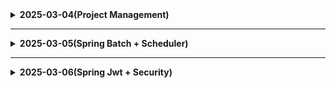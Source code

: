 <details>
  <summary><b>2025-03-04(Project Management)</b></summary>

  # 25.03.04 (화)
  ## PM(Project Management) 모듈형 강의 1회차
  ![image.png](https://file.notion.so/f/f/027144b5-975b-4fa5-af99-cc3143308bef/c7406684-6ebb-4543-a981-870590a37546/image.png?table=block&id=1ac9ac6d-a02c-8075-9b7c-e297483fb7a3&spaceId=027144b5-975b-4fa5-af99-cc3143308bef&expirationTimestamp=1741284000000&signature=UwMtCBntETnvuMXdx_Bvb5ExPLOfIG0U3cuYsxciKtU&downloadName=image.png)

  1. AI가 대체할 수 없는 부분
      - 대인 관계와 감성적인 이해(공감 능력)
      - 리더십 & 동기 부여
      - 불확실한 상황 속에서 의사 결정
  2. 갈등 관리 전략
      1. 문제해결/협력
          1. 이해관계자에게 중대하고 반드시 극복해야 하는 갈등
          2. 갈등해결 과정이 배움으로 큰 의미를 가질 때
        3. 프로젝트 계획수립 단계의 핵심 의사 결정
      2. 강압/경쟁
          1. 긴급한 의사결정을 해야 하는 갈등(안전과 관련된 사안 || 프로젝트 마지막 쯤)
          2. 모든 이해관계자가 하기 싫어하는 일을 해야 할 때(ex. 문서 작업, 원가 절감)
          3. 당신이 경쟁에서 승리 70퍼 넘을 때
          4. **부정적인 효과**가 오래 지속
      3. 회피/지연
          1. 중요도가 낮은 갈등
          2. 감정적으로 격앙
          3. 해결의 가능성이 매우 희박한 경우 → 테스트 해야 알 수 있을 때
      4. 수용/수습 선택 상홯
          1. 과거에 대한 교훈과 미래의 신뢰를 구축해야 하는 갈등
          2. 내 잘못이 명백
          3. 일정 누락, 관리 실패 
      5. 타협/절충
          1. 해결을 위한 노력을 최소화 하고 싶을 때
          2. 대등한 힘을 가지고 다른 목표를 추구할 때
</details>

---------------------------------------

<details>
<summary><b>2025-03-05(Spring Batch + Scheduler)</b></summary>

# 25.03.05 (수)  Spring Batch + Scheduler
## Spring Batch
- **개념**
    - 대용량 데이터 처리를 위한 배치 프레임워크
    - 정해진 시간에 대량의 데이터를 처리
- **주요 구성 요소**
    - Job: 배치 처리 과정 하나를 의미
    - Step: Job의 실제 처리 단위
    - ItemReader: 데이터 읽기
    - ItemProcessor: 데이터 처리
    - ItemWriter: 데이터 쓰기
- **특징**
    - 자동화된 실행
    - 재시작 기능
    - 로깅/추적 기능
    - 트랜잭션 관리
#### 만약 프로젝트에서 사용한다면
    **트랜잭션 관리**:
    - Step 단위의 트랜잭션 관리로 실패하는 경우 롤백 가능
    - 장애가 발생했을 때 실패한 작업만 재퍼리 가능
    - 오류를 로그로 기록


    **정기적인 데이터 처리**:
    - 꿈의 x,y,z 좌표를 재설정, 설정을 실시간으로 하기 힘들다면 일정 시간에 일괄 처리하면 좋을 듯 합니다 -> Spring Scheduler와 연동해 일정 시간에 자동 처리

## Spring Scheduler

Spring Scheduler는 작업을 주기적으로 실행할 수 있게 해주는 기능

- **@EnableScheduling** 어노테이션으로 활성화
- **@Scheduled** 어노테이션을 사용하여 메서드에 스케줄 지정
- Cron 표현식을 사용하여 복잡한 스케줄링 가능


## Spring Batch + Scheduler 조합

Spring Batch와 Scheduler를 함께 사용하면 강력한 주기적 배치 처리 시스템을 구축할 수 있습니다:

1. Spring Batch로 배치 Job 구성
2. Scheduler로 Job 실행 주기 설정
3. 정기적으로 대량 데이터 처리 자동화

### 구현 방법

1. 의존성 추가 (Gradle):
   ```gradle
   implementation 'org.springframework.boot:spring-boot-starter-batch'
   implementation 'org.springframework.boot:spring-boot-starter-quartz'
   ```

2. BatchConfig 설정:
   ```java
   @Configuration
   @EnableBatchProcessing
   public class BatchConfig {
       @Autowired
       public JobBuilderFactory jobBuilderFactory;
       @Autowired
       public StepBuilderFactory stepBuilderFactory;

       @Bean
       public Job job() {
           return jobBuilderFactory.get("dreamCoordinatesJob")
               .start(step())
               .build();
       }

       @Bean
       public Step step() {
           return stepBuilderFactory.get("dreamCoordinatesStep")
               .tasklet((contribution, chunkContext) -> {
                   // 꿈의 좌표 재설정 로직
                   return RepeatStatus.FINISHED;
               })
               .build();
       }
   }
   ```

3. Scheduler 설정:
   ```java
   @Component
   public class BatchScheduler {
       @Autowired
       private JobLauncher jobLauncher;
       @Autowired
       private BatchConfig batchConfig;

       @Scheduled(cron = "0 0 0 * * ?") // 매일 자정에 실행
       public void runJob() {
           try {
               jobLauncher.run(batchConfig.job(), new JobParameters());
           } catch (Exception e) {
               // 에러 처리
           }
       }
   }
   ```

4. 메인 애플리케이션 클래스에 어노테이션 추가:
   ```java
   @EnableScheduling
   @EnableBatchProcessing
   @SpringBootApplication
   public class DreamApplication {
       public static void main(String[] args) {
           SpringApplication.run(DreamApplication.class, args);
       }
   }
   ```
</details>


----------------------------------------

<details>
<summary><b>2025-03-06(Spring Jwt + Security)</b></summary>

# 25.03.06 (목)
## 주요 구현 코드(Jwt, Security)
- MSA 적용 테스트를 위해 userservice 프로젝트 생성
### 1. JwtTokenProvider 
```java
@Component
@RequiredArgsConstructor
@Slf4j
public class JwtTokenProvider {

    @Value("${jwt.secret-key}")
    private String secretKey;

    @Value("${jwt.access-token-validity-in-ms}")
    private long accessTokenValidity;

    private Key key;
    private final UserDetailsService userDetailsService;

    @PostConstruct
    public void init() {
        String encodedKey = Base64.getEncoder().encodeToString(secretKey.getBytes());
        key = Keys.hmacShaKeyFor(encodedKey.getBytes());
    }

    public String createToken(String username, Long userId) {
        Claims claims = Jwts.claims().setSubject(username);
        claims.put("userId", userId);
        Date now = new Date();
        Date validity = new Date(now.getTime() + accessTokenValidity);

        return Jwts.builder()
                .setClaims(claims)
                .setIssuedAt(now)
                .setExpiration(validity)
                .signWith(key, SignatureAlgorithm.HS256)
                .compact();
    }

    public Authentication getAuthentication(String token) {
        UserDetails userDetails = this.userDetailsService.loadUserByUsername(getUsername(token));
        return new UsernamePasswordAuthenticationToken(userDetails, "", userDetails.getAuthorities());
    }

    public String getUsername(String token) {
        return Jwts.parserBuilder().setSigningKey(key).build().parseClaimsJws(token).getBody().getSubject();
    }

    public boolean validateToken(String token) {
        try {
            Jws<Claims> claims = Jwts.parserBuilder().setSigningKey(key).build().parseClaimsJws(token);
            return !claims.getBody().getExpiration().before(new Date());
        } catch (JwtException | IllegalArgumentException e) {
            return false;
        }
```

### 2. JwtAuthenticationFilter 
```java
@Component
@RequiredArgsConstructor
@Slf4j
public class JwtAuthenticationFilter extends OncePerRequestFilter {

    private final JwtTokenProvider jwtTokenProvider;

    @Override
    protected void doFilterInternal(HttpServletRequest request, HttpServletResponse response, FilterChain filterChain)
            throws ServletException, IOException {

        String token = resolveToken(request);

        if (token != null && jwtTokenProvider.validateToken(token)) {
            Authentication auth = jwtTokenProvider.getAuthentication(token);
            SecurityContextHolder.getContext().setAuthentication(auth);
        }

        filterChain.doFilter(request, response);
    }

    private String resolveToken(HttpServletRequest request) {
        String bearerToken = request.getHeader("Authorization");
        if (StringUtils.hasText(bearerToken) && bearerToken.startsWith("Bearer ")) {
            return bearerToken.substring(7);
        }
        return null;
    }
```
### 3. SecurityConfig
```java
@Configuration
@EnableWebSecurity
@RequiredArgsConstructor
public class SecurityConfig {

    private final JwtTokenProvider jwtTokenProvider;
    private final JwtAuthenticationEntryPoint authenticationEntryPoint;
    private final UserDetailsService userDetailsService;

    @Bean
    public SecurityFilterChain filterChain(HttpSecurity http) throws Exception {
        http
                // CSRF 보호 비활성화 (JWT 사용으로 불필요)
                .csrf(csrf -> csrf.disable())

                // 세션 관리 설정: STATELESS (JWT 사용으로 세션 사용 안함)
                .sessionManagement(session -> session
                        .sessionCreationPolicy(SessionCreationPolicy.STATELESS))

                // 예외 처리 설정
                .exceptionHandling(exception -> exception
                        .authenticationEntryPoint(authenticationEntryPoint))

                // 엔드포인트 권한 설정
                .authorizeHttpRequests(authorize -> authorize
                        // 공개 엔드포인트 설정
                        .requestMatchers("/api/users/signup", "/api/users/login", "/api/users/check/**").permitAll()
                        // 인증된 사용자만 접근 가능한 엔드포인트
                        .anyRequest().authenticated())

                // JWT 필터 추가 (UsernamePasswordAuthenticationFilter 전에 실행)
                .addFilterBefore(new JwtAuthenticationFilter(jwtTokenProvider),
                        UsernamePasswordAuthenticationFilter.class);

        return http.build();
    }

    @Bean
    public PasswordEncoder passwordEncoder() {
        return new BCryptPasswordEncoder();
    }

    @Bean
    public AuthenticationManager authenticationManager(AuthenticationConfiguration authenticationConfiguration) throws Exception {
        return authenticationConfiguration.getAuthenticationManager();
    }
}
```
## 오류 해결
# 오류

```java
 :: Spring Boot ::                (v3.4.3)

2025-03-06T08:24:56.339+09:00  INFO 27560 --- [userservice] [           main] c.c.userservice.UserserviceApplication   : Starting UserserviceApplication using Java 21.0.6 with PID 27560 (C:\Users\SSAFY\Desktop\HH_User_Service\userservice\build\classes\java\main started by SSAFY in C:\Users\SSAFY\Desktop\HH_User_Service\userservice)
2025-03-06T08:24:56.343+09:00  INFO 27560 --- [userservice] [           main] c.c.userservice.UserserviceApplication   : No active profile set, falling back to 1 default profile: "default"
2025-03-06T08:24:57.231+09:00  INFO 27560 --- [userservice] [           main] .s.d.r.c.RepositoryConfigurationDelegate : Bootstrapping Spring Data JPA repositories in DEFAULT mode.
2025-03-06T08:24:57.302+09:00  INFO 27560 --- [userservice] [           main] .s.d.r.c.RepositoryConfigurationDelegate : Finished Spring Data repository scanning in 62 ms. Found 1 JPA repository interface.
2025-03-06T08:24:57.990+09:00  INFO 27560 --- [userservice] [           main] o.s.b.w.embedded.tomcat.TomcatWebServer  : Tomcat initialized with port 8080 (http)
2025-03-06T08:24:58.007+09:00  INFO 27560 --- [userservice] [           main] o.apache.catalina.core.StandardService   : Starting service [Tomcat]
2025-03-06T08:24:58.008+09:00  INFO 27560 --- [userservice] [           main] o.apache.catalina.core.StandardEngine    : Starting Servlet engine: [Apache Tomcat/10.1.36]
2025-03-06T08:24:58.077+09:00  INFO 27560 --- [userservice] [           main] o.a.c.c.C.[Tomcat].[localhost].[/]       : Initializing Spring embedded WebApplicationContext
2025-03-06T08:24:58.078+09:00  INFO 27560 --- [userservice] [           main] w.s.c.ServletWebServerApplicationContext : Root WebApplicationContext: initialization completed in 1648 ms
2025-03-06T08:24:58.091+09:00 ERROR 27560 --- [userservice] [           main] o.s.b.web.embedded.tomcat.TomcatStarter  : Error starting Tomcat context. Exception: org.springframework.beans.factory.UnsatisfiedDependencyException. Message: Error creating bean with name 'jwtAuthenticationFilter' defined in file [C:\Users\SSAFY\Desktop\HH_User_Service\userservice\build\classes\java\main\com\c202\userservice\global\auth\JwtAuthenticationFilter.class]: Unsatisfied dependency expressed through constructor parameter 0: Error creating bean with name 'jwtTokenProvider' defined in file [C:\Users\SSAFY\Desktop\HH_User_Service\userservice\build\classes\java\main\com\c202\userservice\global\auth\JwtTokenProvider.class]: Unsatisfied dependency expressed through constructor parameter 0: No qualifying bean of type 'org.springframework.security.core.userdetails.UserDetailsService' available: expected at least 1 bean which qualifies as autowire candidate. Dependency annotations: {}
2025-03-06T08:24:58.126+09:00  INFO 27560 --- [userservice] [           main] o.apache.catalina.core.StandardService   : Stopping service [Tomcat]
2025-03-06T08:24:58.137+09:00  WARN 27560 --- [userservice] [           main] ConfigServletWebServerApplicationContext : Exception encountered during context initialization - cancelling refresh attempt: org.springframework.context.ApplicationContextException: Unable to start web server
2025-03-06T08:24:58.148+09:00  INFO 27560 --- [userservice] [           main] .s.b.a.l.ConditionEvaluationReportLogger : 

Error starting ApplicationContext. To display the condition evaluation report re-run your application with 'debug' enabled.
2025-03-06T08:24:58.176+09:00 ERROR 27560 --- [userservice] [           main] o.s.b.d.LoggingFailureAnalysisReporter   : 

***************************
APPLICATION FAILED TO START
***************************

Description:

Parameter 0 of constructor in com.c202.userservice.global.auth.JwtTokenProvider required a bean of type 'org.springframework.security.core.userdetails.UserDetailsService' that could not be found.

Action:

Consider defining a bean of type 'org.springframework.security.core.userdetails.UserDetailsService' in your configuration.

```

# 해결(Custom UserDetails, Service 구현)

Spring Security에서 `UserDetailsService` 빈을 찾을 수 없어서 발생하는 문제입니다. `JwtTokenProvider`가 생성자에서 `UserDetailsService`를 의존성으로 주입받으려 하는데, 이 빈이 없어서 문제가 발생.

이 문제를 해결하기 위해서는 `UserDetailsService` 구현체를 빈으로 등록.

```java
package com.c202.userservice.global.auth;

import com.c202.userservice.domain.user.entity.User;
import lombok.Getter;
import org.springframework.security.core.GrantedAuthority;
import org.springframework.security.core.authority.SimpleGrantedAuthority;
import org.springframework.security.core.userdetails.UserDetails;

import java.util.Collection;
import java.util.Collections;

@Getter
public class CustomUserDetails implements UserDetails {

    private final Long id;
    private final String username;
    private final String password;
    private final String nickName;
    private final Collection<? extends GrantedAuthority> authorities;

    public CustomUserDetails(User user) {
        this.id = user.getId();
        this.username = user.getUsername();
        this.password = user.getPassword();
        this.nickName = user.getNickname();
        this.authorities = Collections.singletonList(new SimpleGrantedAuthority("ROLE_USER"));
    }

    @Override
    public Collection<? extends GrantedAuthority> getAuthorities() {
        return authorities;
    }

    @Override
    public String getPassword() {
        return password;
    }

    @Override
    public String getUsername() {
        return username;
    }

    @Override
    public boolean isEnabled() {
        return true; // 계정 활성화 상태 미구현
    }

}

```

```java
package com.c202.userservice.global.auth;

import com.c202.userservice.domain.user.entity.User;
import com.c202.userservice.domain.user.repository.UserRepository;
import org.springframework.security.core.userdetails.UserDetails;
import org.springframework.security.core.userdetails.UserDetailsService;
import org.springframework.security.core.userdetails.UsernameNotFoundException;
import org.springframework.stereotype.Service;

@Service
public class CustomUserDetailsService implements UserDetailsService {

    private final UserRepository userRepository;

    public CustomUserDetailsService(UserRepository userRepository) {
        this.userRepository = userRepository;
    }
    @Override
    public UserDetails loadUserByUsername(String username) throws UsernameNotFoundException {
        User user = userRepository.findByUsername(username)
                .orElseThrow(() -> new UsernameNotFoundException(username));
        return new CustomUserDetails(user);
    }
}

```

</details>